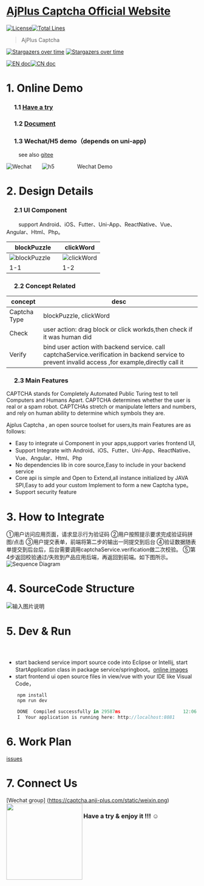
[AjPlus Captcha Official Website](https://captcha.anji-plus.com/)
============
[![License](https://img.shields.io/badge/license-Apache%202-4EB1BA.svg)](https://www.apache.org/licenses/LICENSE-2.0.html)[![Total Lines](https://tokei.rs/b1/github/anji-plus/captcha?category=lines)](https://github.com/anji-plus/captcha)

> AjPlus Captcha 

[![Stargazers over time](https://starchart.cc/anji-plus/captcha.svg)](https://starchart.cc/anji-plus/captcha)
[![Stargazers over time](https://whnb.wang/img/anji-plus/captcha?e=604800)](https://whnb.wang/anji-plus/captcha?e=604800)
          
[![EN doc](https://img.shields.io/badge/document-English-blue.svg)](README.md)[![CN doc](https://img.shields.io/badge/文档-中文版-blue.svg)](README_CN.md)


# 1. Online Demo
### &emsp; 1.1 [Have a try](https://captcha.anji-plus.com/ "链接")
### &emsp; 1.2 [Document](https://captcha.anji-plus.com/#/doc "doc")
### &emsp; 1.3 Wechat/H5 demo（depends on uni-app)
 &emsp;&emsp; see also [gitee]( https://gitee.com/anji-plus/captcha "码云")

 ![Wechat](https://captcha.anji-plus.com/static/8cm.jpg  "")&emsp;&emsp;![h5](https://images.gitee.com/uploads/images/2020/0429/174246_c33e3fa3_1728982.png "h5.png")
 &emsp;&emsp;&emsp;&emsp;Wechat Demo&emsp;&emsp;&emsp;&emsp;&emsp;&emsp;&emsp;&emsp;&emsp;&emsp;&emsp;&emsp;

# 2. Design Details
### &emsp; 2.1 UI Component
 &emsp;&emsp; support Android、iOS、Futter、Uni-App、ReactNative、Vue、Angular、Html、Php。
 
| blockPuzzle | clickWord |
| --- | --- |
|![blockPuzzle](https://captcha.anji-plus.com/static/blockPuzzle.png "滑动拼图")&emsp;|![clickWord](https://captcha.anji-plus.com/static/clickWord.png "点选文字")|
| 1-1 | 1-2 |
 

### &emsp; 2.2 Concept Related
| concept  | desc  |
| ------------ | ------------ |
| Captcha Type | blockPuzzle, clickWord|
| Check  |  user action: drag block or click workds,then check if it was human did|
| Verify  | bind user action with backend service. call captchaService.verification in backend service to prevent invalid access ,for example,directly call it |

### &emsp; 2.3 Main Features 
CAPTCHA stands for Completely Automated Public Turing test to tell Computers and Humans Apart. CAPTCHA determines whether the user is real or a spam robot. CAPTCHAs stretch or manipulate letters and numbers, and rely on human ability to determine which symbols they are.
 
Ajplus Captcha , an open source toolset for users,its main Features are as follows:
- Easy to integrate ui Component in your apps,support varies frontend UI,
- Support Integrate with Android、iOS、Futter、Uni-App、ReactNative、Vue、Angular、Html、Php
- No dependencies lib in core source,Easy to include in your backend service
- Core api is simple and Open to Extend,all instance initialized by JAVA SPI,Easy to add your custom Implement to form a new Captcha type。
- Support security feature

# 3. How to Integrate
①用户访问应用页面，请求显示行为验证码
②用户按照提示要求完成验证码拼图/点击
③用户提交表单，前端将第二步的输出一同提交到后台
④验证数据随表单提交到后台后，后台需要调用captchaService.verification做二次校验。
⑤第4步返回校验通过/失败到产品应用后端，再返回到前端。如下图所示。
![Sequence Diagram](https://captcha.anji-plus.com/static/shixu.png "时序图")

# 4. SourceCode Structure

![输入图片说明](https://images.gitee.com/uploads/images/2021/0207/112335_bd789fff_1600789.png "屏幕截图.png")

# 5. Dev & Run 
#### &emsp; 
- start backend service
  import source code into Eclipse or Intellij,
  start StartApplication class in package service/springboot。[online images](https://gitee.com/anji-plus/AJ-Captcha-Images)
- start frontend ui
  open source files in view/vue with your IDE like Visual Code，
```js
    npm install
    npm run dev

    DONE  Compiled successfully in 29587ms                       12:06:38
    I  Your application is running here: http://localhost:8081
``` 

# 6. Work Plan
  [issues](https://gitee.com/anji-plus/captcha/issues)

# 7. Connect Us

[Wechat group] (https://captcha.anji-plus.com/static/weixin.png)
<img src="https://captcha.anji-plus.com/static/weixin.png" width = "200" height = "200" div align=left />

 ### Have a try & enjoy it !!!  ☺

